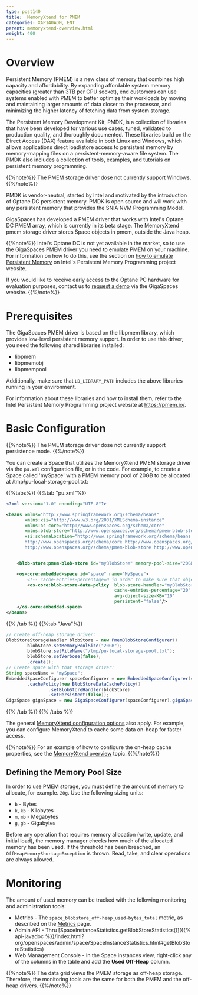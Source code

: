 ```yaml
---
type: post140
title:  MemoryXtend for PMEM
categories: XAP140ADM, ENT
parent: memoryxtend-overview.html
weight: 400
---
```



# Overview

Persistent Memory (PMEM) is a new class of memory that combines high capacity and affordability. By expanding affordable system memory capacities (greater than 3TB per CPU socket), end customers can use systems enabled with PMEM to better optimize their workloads by moving and maintaining larger amounts of data closer to the processor, and minimizing the higher latency of fetching data from system storage.

The Persistent Memory Development Kit, PMDK, is a collection of libraries that have been developed for various use cases, tuned, validated to production quality, and thoroughly documented. These libraries build on the Direct Access (DAX) feature available in both Linux and Windows, which allows applications direct load/store access to persistent memory by memory-mapping files on a persistent-memory-aware file system. The PMDK also includes a collection of tools, examples, and tutorials on persistent memory programming.

{{%note%}}
The PMEM storage driver dose not currently support Windows.
{{%/note%}}

PMDK is vendor-neutral, started by Intel and motivated by the introduction of Optane DC persistent memory. PMDK is open source and will work with any persistent memory that provides the SNIA NVM Programming Model.

GigaSpaces has developed a PMEM driver that works with Intel's Optane DC PMEM array, which is currently in its beta stage. The MemoryXtend pmem storage driver stores Space objects in pmem, outside the Java heap.

{{%note%}}
Intel's Optane DC is not yet available in the market, so to use the GigaSpaces PMEM driver you need to emulate PMEM on your machine. For information on how to do this, see the section on [how to emulate Persistent Memory]( https://pmem.io/2016/02/22/pm-emulation.html) on Intel's Persistent Memory Programming project website.

If you would like to receive early access to the Optane PC hardware for evaluation purposes, contact us to [request a demo](https://www.gigaspaces.com/request-demo) via the GigaSpaces website.
{{%/note%}}


# Prerequisites

The GigaSpaces PMEM driver is based on the libpmem library, which provides low-level persistent memory support. In order to use this driver, you need the following shared libraries installed:

* libpmem
* libpmemobj
* libpmempool

Additionally, make sure that `LD_LIBRARY_PATH` includes the above libraries running in your environment.

For information about these libraries and how to install them, refer to the Intel Persistent Memory Programming project website at https://pmem.io/.

# Basic Configuration

{{%note%}}
The PMEM storage driver dose not currently support persistence mode.
{{%/note%}}

You can create a Space that utilizes the MemoryXtend PMEM storage driver via the `pu.xml` configuration file, or in the code. For example, to create a Space called 'mySpace' with a PMEM memory pool of 20GB to be allocated at /tmp/pu-local-storage-pool.txt:

{{%tabs%}}
{{%tab "pu.xml"%}}

```xml
<?xml version="1.0" encoding="UTF-8"?>

<beans xmlns="http://www.springframework.org/schema/beans"
       xmlns:xsi="http://www.w3.org/2001/XMLSchema-instance"
       xmlns:os-core="http://www.openspaces.org/schema/core"
       xmlns:blob-store="http://www.openspaces.org/schema/pmem-blob-store"
       xsi:schemaLocation="http://www.springframework.org/schema/beans http://www.springframework.org/schema/beans/spring-beans-4.3.xsd
       http://www.openspaces.org/schema/core http://www.openspaces.org/schema/14.0/core/openspaces-core.xsd
       http://www.openspaces.org/schema/pmem-blob-store http://www.openspaces.org/schema/14.0/pmem-blob-store/openspaces-pmem-blob-store.xsd">


    <blob-store:pmem-blob-store id="myBlobStore" memory-pool-size="20GB" file-name="/tmp/pu-local-storage-pool.txt"/>

    <os-core:embedded-space id="space" name="MySpace">
        <!-- cache-entries-percentage=0 in order to make sure that objects are written to the ssd-->
        <os-core:blob-store-data-policy  blob-store-handler="myBlobStore"
                                         cache-entries-percentage="20"
                                         avg-object-size-KB="10"
                                         persistent="false"/>
    </os-core:embedded-space>
</beans>
```
{{% /tab %}}
{{%tab "Java"%}}

```java
// Create off-heap storage driver:
BlobStoreStorageHandler blobStore = new PmemBlobStoreConfigurer()
        blobStore.setMemoryPoolSize("20GB");
        blobStore.setFileName("/tmp/pu-local-storage-pool.txt");
        blobStore.setVerbose(false);
        .create();
// Create space with that storage driver:
String spaceName = "mySpace";
EmbeddedSpaceConfigurer spaceConfigurer = new EmbeddedSpaceConfigurer(spaceName)
        .cachePolicy(new BlobStoreDataCachePolicy()
                .setBlobStoreHandler(blobStore)
                .setPersistent(false));
GigaSpace gigaSpace = new GigaSpaceConfigurer(spaceConfigurer).gigaSpace();
```

{{% /tab %}}
{{% /tabs %}}

The general [MemoryXtend configuration options](./memoryxtend-overview.html#configuration) also apply. For example, you can configure MemoryXtend to cache some data on-heap for faster access.

{{%note%}}
For an example of how to configure the on-heap cache properties, see the [MemoryXtend overview](./memoryxtend-overview.html#on-heap-cache) topic.
{{%/note%}}

## Defining the Memory Pool Size

In order to use PMEM storage, you must define the amount of memory to allocate, for example. `20g`. Use the following sizing units:

* `b` - Bytes
* `k`, `kb` - Kilobytes
* `m`, `mb` - Megabytes
* `g`, `gb` - Gigabytes

Before any operation that requires memory allocation (write, update, and initial load), the memory manager checks how much of the allocated memory has been used. If the threshold has been breached, an `OffHeapMemoryShortageException` is thrown. Read, take, and clear operations are always allowed.

# Monitoring

The amount of used memory can be tracked with the following monitoring and administration tools:

* Metrics - The `space_blobstore_off-heap_used-bytes_total` metric, as described on the [Metrics](./metrics-bundled.html#blobstore-operations) page.
* Admin API - Thru [SpaceInstanceStatistics.getBlobStoreStatistics()]({{% api-javadoc %}}/index.html?org/openspaces/admin/space/SpaceInstanceStatistics.html#getBlobStoreStatistics)
* Web Management Console - In the Space instances view, right-click any of the columns in the table and add the **Used Off-Heap** column.

{{%note%}}
The data grid views the PMEM storage as off-heap storage. Therefore, the monitoring tools are the same for both the PMEM and the off-heap drivers.
{{%/note%}}

